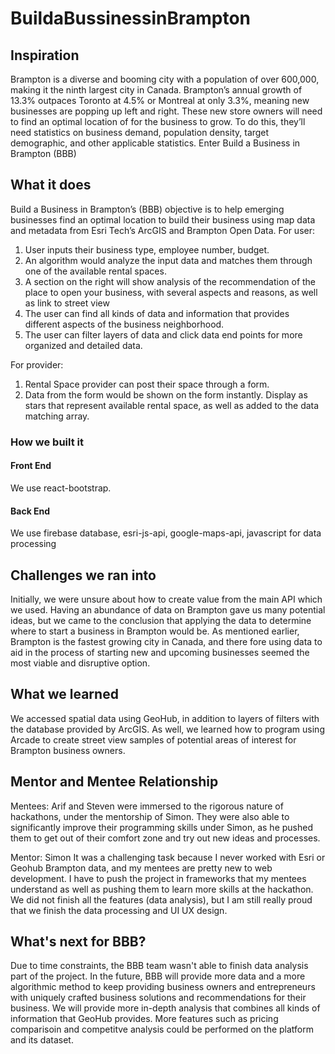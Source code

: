 # BuildaBussinessinBrampton

## Inspiration
Brampton is a diverse and booming city with a population of over 600,000, making it the ninth largest city in Canada. Brampton’s annual growth of 13.3% outpaces Toronto at 4.5% or Montreal at only 3.3%, meaning new businesses are popping up left and right. These new store owners will need to find an optimal location of for the business to grow. To do this, they’ll need statistics on business demand, population density, target demographic, and other applicable statistics. Enter Build a Business in Brampton (BBB)

## What it does
Build a Business in Brampton’s (BBB) objective is to help emerging businesses find an optimal location to build their business using map data and metadata from Esri Tech’s ArcGIS and Brampton Open Data.
For user:
1. User inputs their business type, employee number, budget.
2. An algorithm would analyze the input data and matches them through one of the available rental spaces.
3. A section on the right will show analysis of the recommendation of the place to open your business, with several aspects and reasons, as well as link to street view
4. The user can find all kinds of data and information that provides different aspects of the business neighborhood.
5. The user can filter layers of data and click data end points for more organized and detailed data.

For provider:
1. Rental Space provider can post their space through a form.
2. Data from the form would be shown on the form instantly. Display as stars that represent available rental space, as well as added to the data matching array.

### How we built it
#### Front End
We use react-bootstrap. 
#### Back End
We use firebase database, esri-js-api, google-maps-api, javascript for data processing

## Challenges we ran into
Initially, we were unsure about how to create value from the main API which we used. Having an abundance of data on Brampton gave us many potential ideas, but we came to the conclusion that applying the data to determine where to start a business in Brampton would be. As mentioned earlier, Brampton is the fastest growing city in Canada, and there fore using data to aid in the process of starting new and upcoming businesses seemed the most viable and disruptive option.


## What we learned
We accessed spatial data using GeoHub, in addition to layers of filters with the database provided by ArcGIS. As well, we learned how to program using Arcade to create street view samples of potential areas of interest for Brampton business owners.

## Mentor and Mentee Relationship

Mentees: Arif and Steven were immersed to the rigorous nature of hackathons, under the mentorship of Simon. They were also able to significantly improve their programming skills under Simon, as he pushed them to get out of their comfort zone and try out new ideas and processes.

Mentor: Simon It was a challenging task because I never worked with Esri or Geohub Brampton data, and my mentees are pretty new to web development. I have to push the project in frameworks that my mentees understand as well as pushing them to learn more skills at the hackathon. We did not finish all the features (data analysis), but I am still really proud that we finish the data processing and UI UX design.


## What's next for BBB?
Due to time constraints, the BBB team wasn't able to finish data analysis part of the project.
In the future, BBB will provide more data and a more algorithmic method to keep providing business owners and entrepreneurs with uniquely crafted business solutions and recommendations for their business. We will provide more in-depth analysis that combines all kinds of information that GeoHub provides. More features such as pricing comparisoin and competitve analysis could be performed on the platform and its dataset.
